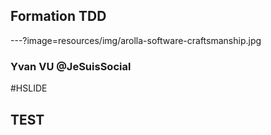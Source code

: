 ## Formation TDD

---?image=resources/img/arolla-software-craftsmanship.jpg

### Yvan VU @JeSuisSocial

#HSLIDE

## TEST